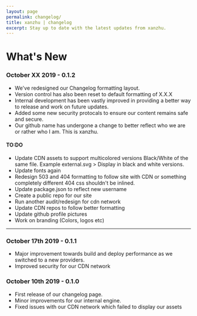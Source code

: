 ```yaml
---
layout: page
permalink: changelog/
title: xanzhu | changelog
excerpt: Stay up to date with the latest updates from xanzhu. 
---
```


# What's New

### October XX 2019 - 0.1.2
- We've redesigned our Changelog formatting layout.
- Version control has also been reset to default formatting of X.X.X
- Internal development has been vastly improved in providing a better way to release and work on future updates.
- Added some new security protocals to ensure our content remains safe and secure.
- Our github name has undergone a change to better reflect who we are or rather who I am. This is xanzhu.


#### TO:DO 
- Update CDN assets to support multicolored versions Black/White of the same file. Example external.svg > Display in black and white versions.
- Update fonts again
- Redesign 503 and 404 formatting to follow site with CDN or something completely different 404 css shouldn't be inlined.
- Update package.json to reflect new username
- Create a public repo for our site 
- Run another audit/redesign for cdn network
- Update CDN repos to follow better formatting
- Update github profile pictures
- Work on branding (Colors, logos etc)

----

### October 17th 2019 - 0.1.1
- Major improvement towards build and deploy performance as we switched to a new providers.
- Improved security for our CDN network

### October 10th 2019 - 0.1.0
- First release of our changelog page.
- Minor improvements for our internal engine.
- Fixed issues with our CDN network which failed to display our assets